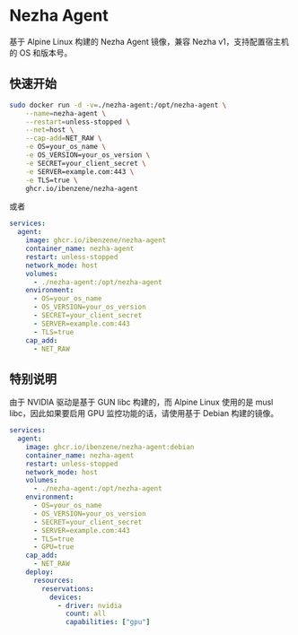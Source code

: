 # Nezha Agent

基于 Alpine Linux 构建的 Nezha Agent 镜像，兼容 Nezha v1，支持配置宿主机的 OS 和版本号。

## 快速开始

``` bash
sudo docker run -d -v=./nezha-agent:/opt/nezha-agent \
    --name=nezha-agent \
    --restart=unless-stopped \
    --net=host \
    --cap-add=NET_RAW \
    -e OS=your_os_name \
    -e OS_VERSION=your_os_version \
    -e SECRET=your_client_secret \
    -e SERVER=example.com:443 \
    -e TLS=true \
    ghcr.io/ibenzene/nezha-agent
```

或者

``` yaml
services:
  agent:
    image: ghcr.io/ibenzene/nezha-agent
    container_name: nezha-agent
    restart: unless-stopped
    network_mode: host
    volumes:
      - ./nezha-agent:/opt/nezha-agent
    environment:
      - OS=your_os_name
      - OS_VERSION=your_os_version
      - SECRET=your_client_secret
      - SERVER=example.com:443
      - TLS=true
    cap_add:
      - NET_RAW
```

## 特别说明

由于 NVIDIA 驱动是基于 GUN libc 构建的，而 Alpine Linux 使用的是 musl libc，因此如果要启用 GPU 监控功能的话，请使用基于 Debian 构建的镜像。

``` yaml
services:
  agent:
    image: ghcr.io/ibenzene/nezha-agent:debian
    container_name: nezha-agent
    restart: unless-stopped
    network_mode: host
    volumes:
      - ./nezha-agent:/opt/nezha-agent
    environment:
      - OS=your_os_name
      - OS_VERSION=your_os_version
      - SECRET=your_client_secret
      - SERVER=example.com:443
      - TLS=true
      - GPU=true
    cap_add:
      - NET_RAW
    deploy:
      resources:
        reservations:
          devices:
            - driver: nvidia
              count: all
              capabilities: ["gpu"]
```
